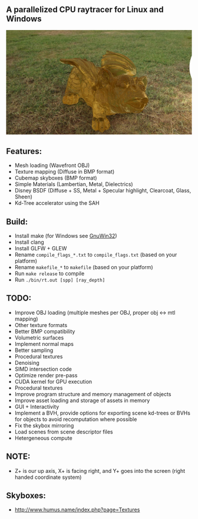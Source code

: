 ## A parallelized CPU raytracer for Linux and Windows

![alt text](https://github.com/deggua/raytracer/blob/main/assets/sample/image.jpg?raw=true)

## Features:
* Mesh loading (Wavefront OBJ)
* Texture mapping (Diffuse in BMP format)
* Cubemap skyboxes (BMP format)
* Simple Materials (Lambertian, Metal, Dielectrics)
* Disney BSDF (Diffuse + SS, Metal + Specular highlight, Clearcoat, Glass, Sheen)
* Kd-Tree accelerator using the SAH

## Build:
* Install make (for Windows see [GnuWin32](https://gnuwin32.sourceforge.net/packages/make.htm))
* Install clang
* Install GLFW + GLEW
* Rename `compile_flags_*.txt` to `compile_flags.txt` (based on your platform)
* Rename `makefile_*` to `makefile` (based on your platform)
* Run `make release` to compile
* Run `./bin/rt.out [spp] [ray_depth]`

## TODO:
* Improve OBJ loading (multiple meshes per OBJ, proper obj <-> mtl mapping)
* Other texture formats
* Better BMP compatibility
* Volumetric surfaces
* Implement normal maps
* Better sampling
* Procedural textures
* Denoising
* SIMD intersection code
* Optimize render pre-pass
* CUDA kernel for GPU execution
* Procedural textures
* Improve program structure and memory management of objects
* Improve asset loading and storage of assets in memory
* GUI + Interactivity
* Implement a BVH, provide options for exporting scene kd-trees or BVHs for objects to avoid recomputation where possible
* Fix the skybox mirroring
* Load scenes from scene descriptor files
* Hetergeneous compute

## NOTE:
* Z+ is our up axis, X+ is facing right, and Y+ goes into the screen (right handed coordinate system)

## Skyboxes:
* http://www.humus.name/index.php?page=Textures
